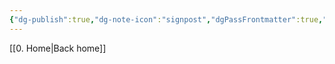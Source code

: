 ```yaml
---
{"dg-publish":true,"dg-note-icon":"signpost","dgPassFrontmatter":true,"noteIcon":"signpost","permalink":"/10-tags/dispensacional/","created":"2025-10-18T20:31:17.721+01:00","updated":"2025-10-21T19:51:48.194+01:00"}
---
```


[[0. Home\|Back home]]